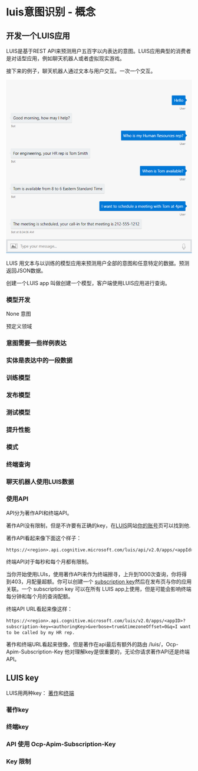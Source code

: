 # luis意图识别 - 概念

## 开发一个LUIS应用

LUIS是基于REST API来预测用户五百字以内表达的意图。LUIS应用典型的消费者是对话型应用，例如聊天机器人或者虚拟现实游戏。

接下来的例子，聊天机器人通过文本与用户交互。一次一个交互。

![](chat-bot.png)

LUIS 用文本与以训练的模型应用来预测用户全部的意图和任意特定的数据。预测返回JSON数据。

创建一个LUIS app 叫做创建一个模型，客户端使用LUIS应用进行查询。

### 模型开发

None 意图

预定义领域

### 意图需要一些样例表达

### 实体是表达中的一段数据

### 训练模型

### 发布模型

### 测试模型

### 提升性能

### 模式

### 终端查询

### 聊天机器人使用LUIS数据

### 使用API

API分为著作API和终端API。

著作API没有限制，但是不许要有正确的key，在[LUIS](https://docs.microsoft.com/en-us/azure/cognitive-services/LUIS/luis-reference-regions#luis-website)网站[你的账号](https://docs.microsoft.com/en-us/azure/cognitive-services/LUIS/luis-how-to-account-settings)页可以找到他.

著作API看起来像下面这个样子：

```
https://<region>.api.cognitive.microsoft.com/luis/api/v2.0/apps/<appId>/versions/<versionId>/
```

终端API对于每秒和每个月都有限制。

当你开始使用LUIs，使用著作API来作为终端擦寻，上升到1000次查询，你将得到403，月配量超额。你可以创建一个 [subscription key](https://docs.microsoft.com/en-us/azure/cognitive-services/LUIS/azureibizasubscription)然后在发布页与你的应用关联。一个 subscription key 可以在所有 LUIS app上使用，但是可能会影响终端每分钟和每个月的查询配额。

终端API URL看起来像这样：

```
https://<region>.api.cognitive.microsoft.com/luis/v2.0/apps/<appID>?subscription-key=<authoringKey>&verbose=true&timezoneOffset=0&q=I want to be called by my HR rep.
```

著作和终端URL看起来很像，但是著作在api最后有额外的路由 /luis/，Ocp-Apim-Subscription-Key 他对理解key是很重要的，无论你请求著作API还是终端API。

## LUIS key

LUIS用两种key： [著作](https://docs.microsoft.com/en-us/azure/cognitive-services/LUIS/luis-concept-keys#programmatic-key)和[终端](https://docs.microsoft.com/en-us/azure/cognitive-services/LUIS/luis-concept-keys#endpoint-key)

### 著作key

### 终端key

### API 使用 Ocp-Apim-Subscription-Key

### Key 限制

